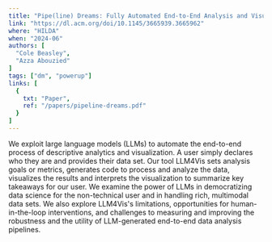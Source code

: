 ```yaml
---
title: "Pipe(line) Dreams: Fully Automated End-to-End Analysis and Visualization"
link: "https://dl.acm.org/doi/10.1145/3665939.3665962"
where: "HILDA"
when: "2024-06"
authors: [ 
  "Cole Beasley",
  "Azza Abouzied"
]
tags: ["dm", "powerup"]
links: [
  {
    txt: "Paper",
    ref: "/papers/pipeline-dreams.pdf"
  }
]
---
```

We exploit large language models (LLMs) to automate the end-to-end process of descriptive analytics and visualization. A user simply declares who they are and provides their data set. Our tool LLM4Vis sets analysis goals or metrics, generates code to process and analyze the data, visualizes the results and interprets the visualization to summarize key takeaways for our user. We examine the power of LLMs in democratizing data science for the non-technical user and in handling rich, multimodal data sets. We also explore LLM4Vis's limitations, opportunities for human-in-the-loop interventions, and challenges to measuring and improving the robustness and the utility of LLM-generated end-to-end data analysis pipelines.